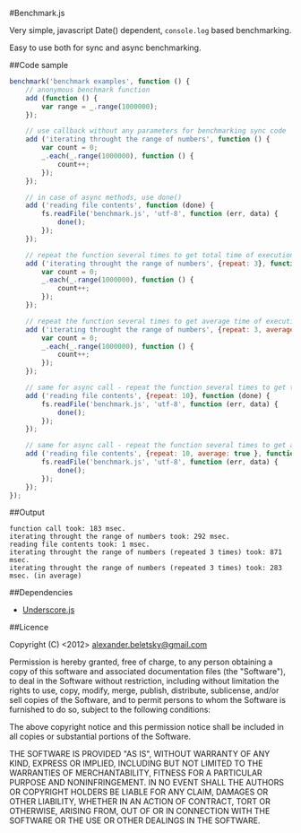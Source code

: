 #Benchmark.js

Very simple, javascript Date() dependent, `console.log` based benchmarking.

Easy to use both for sync and async benchmarking.

##Code sample

```js
benchmark('benchmark examples', function () {
    // anonymous benchmark function
    add (function () {
        var range = _.range(1000000);
    });

    // use callback without any parameters for benchmarking sync code
    add ('iterating throught the range of numbers', function () {
        var count = 0;
        _.each(_.range(1000000), function () {
            count++;
        });
    });

    // in case of async methods, use done()
    add ('reading file contents', function (done) {
        fs.readFile('benchmark.js', 'utf-8', function (err, data) {
            done();
        });
    });

    // repeat the function several times to get total time of execution
    add ('iterating throught the range of numbers', {repeat: 3}, function () {
        var count = 0;
        _.each(_.range(1000000), function () {
            count++;
        });
    });

    // repeat the function several times to get average time of execution
    add ('iterating throught the range of numbers', {repeat: 3, average: true }, function () {
        var count = 0;
        _.each(_.range(1000000), function () {
            count++;
        });
    });

    // same for async call - repeat the function several times to get total time of execution
    add ('reading file contents', {repeat: 10}, function (done) {
        fs.readFile('benchmark.js', 'utf-8', function (err, data) {
            done();
        });
    });

    // same for async call - repeat the function several times to get average time of execution
    add ('reading file contents', {repeat: 10, average: true }, function (done) {
        fs.readFile('benchmark.js', 'utf-8', function (err, data) {
            done();
        });
    });
});
```

##Output

    function call took: 183 msec.
    iterating throught the range of numbers took: 292 msec.
    reading file contents took: 1 msec.
    iterating throught the range of numbers (repeated 3 times) took: 871 msec.
    iterating throught the range of numbers (repeated 3 times) took: 283 msec. (in average)

##Dependencies

* [Underscore.js](http://underscorejs.org/#)

##Licence

Copyright (C) <2012> <alexander.beletsky@gmail.com>

Permission is hereby granted, free of charge, to any person obtaining a copy of this software and associated documentation files (the "Software"), to deal in the Software without restriction, including without limitation the rights to use, copy, modify, merge, publish, distribute, sublicense, and/or sell copies of the Software, and to permit persons to whom the Software is furnished to do so, subject to the following conditions:

The above copyright notice and this permission notice shall be included in all copies or substantial portions of the Software.

THE SOFTWARE IS PROVIDED "AS IS", WITHOUT WARRANTY OF ANY KIND, EXPRESS OR IMPLIED, INCLUDING BUT NOT LIMITED TO THE WARRANTIES OF MERCHANTABILITY, FITNESS FOR A PARTICULAR PURPOSE AND NONINFRINGEMENT. IN NO EVENT SHALL THE AUTHORS OR COPYRIGHT HOLDERS BE LIABLE FOR ANY CLAIM, DAMAGES OR OTHER LIABILITY, WHETHER IN AN ACTION OF CONTRACT, TORT OR OTHERWISE, ARISING FROM, OUT OF OR IN CONNECTION WITH THE SOFTWARE OR THE USE OR OTHER DEALINGS IN THE SOFTWARE.